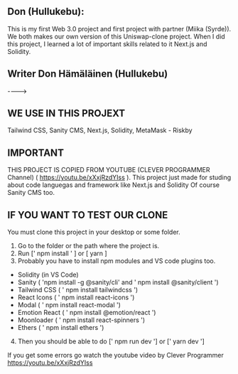 ## Don (Hullukebu): 

This is my first Web 3.0 project and first project with partner (Miika (Syrde)). 
We both makes our own version of this Uniswap-clone project. When I did this project, I learned a lot of important skills related to it Next.js and Solidity.










## Writer Don Hämäläinen (Hullukebu)
---->
## WE USE IN THIS PROJEXT
Tailwind CSS, Sanity CMS, Next.js, Solidity, MetaMask - Riskby

## IMPORTANT 
THIS PROJECT IS COPIED FROM YOUTUBE (CLEVER PROGRAMMER Channel) ( https://youtu.be/xXxjRzdYIss ).
This project just made for studing about code languegas and framework like Next.js and Solidity
Of course Sanity CMS too.

## IF YOU WANT TO TEST OUR CLONE 
You must clone this project in your desktop or some folder. 

1. Go to the folder or the path where the project is.
2. Run [' npm install ' ] or [ yarn ]
3. Probably you have to install npm modules and VS code plugins too. 
- Solidity (in VS Code)
- Sanity ( 'npm install -g @sanity/cli' and ' npm install @sanity/client ') 
- Tailwind CSS ( ' npm install tailwindcss ')
- React Icons ( ' npm install react-icons ')
- Modal ( ' npm install react-modal ')
- Emotion React ( ' npm install @emotion/react ')
- Moonloader ( ' npm install react-spinners ')
- Ethers ( ' npm install ethers ')

4. Then you should be able to do [' npm run dev '] or [' yarn dev ']


If you get some errors go watch the youtube video by Clever Programmer https://youtu.be/xXxjRzdYIss
